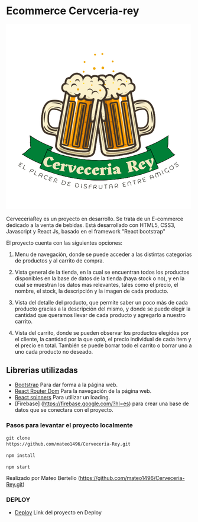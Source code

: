 # Ecommerce Cervceria-rey

![](src/LogoProyecto.png)

CerveceriaRey es un proyecto en desarrollo. Se trata de un E-commerce dedicado a la venta de bebidas. Está desarrollado con HTML5, CSS3, Javascript y React Js, basado en el framework "React bootstrap"

El proyecto cuenta con las siguientes opciones:

1) Menu de navegación, donde se puede acceder a las distintas categorías de productos y al carrito de compra. 

2) Vista general de la tienda, en la cual se encuentran todos los productos disponibles en la base de datos de la tienda (haya stock o no), y en la cual se muestran los datos mas relevantes, tales como el precio, el nombre, el stock, la descripción y la imagen de cada producto.

3) Vista del detalle del producto, que permite saber un poco más de cada producto gracias a la descripción del mismo, y donde se puede elegir la cantidad que queramos llevar de cada producto y agregarlo a nuestro carrito.

4) Vista del carrito, donde se pueden observar los productos elegidos por el cliente, la cantidad por la que optó, el precio individual de cada item y el precio en total. También se puede borrar todo el carrito o borrar uno a uno cada producto no deseado.

##  Librerias utilizadas

- [Bootstrap](https://getbootstrap.com/) Para dar forma a la página web.
- [React Router Dom](https://www.npmjs.com/package/react-router-dom) Para la navegación de la página web.
- [React spinners](https://www.npmjs.com/package/react-spinners) Para utilizar un loading.
- [Firebase] (https://firebase.google.com/?hl=es) para crear una base de datos que se conectara con el proyecto.

### Pasos para levantar el proyecto localmente
``` 
git clone 
https://github.com/mateo1496/Cerveceria-Rey.git
```

`npm install `

`npm start `


Realizado por Mateo Bertello (https://github.com/mateo1496/Cerveceria-Rey.git)

### DEPLOY
- [Deploy](https://cerveceria-rey-uwv6.vercel.app/) Link del proyecto en Deploy


